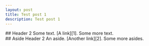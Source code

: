 ```yaml
---
layout: post
title: Test post 1
description: Test post 1
---
```

<article>
## Header 2
Some text. [A link][1]. Some more text.

[1]: http://example.com/  "Optional Title Here"
</article>

<aside>
## Aside Header 2
An aside. [Another link][2]. Some more asides.

[2]: http://exmaple.org/ "Title here"
</aside>
